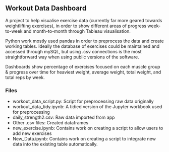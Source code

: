 ## Workout Data Dashboard

A project to help visualise exercise data (currently far more geared towards weightlifting exercises), in order to show different areas of progress week-to-week and month-to-month through Tableau visualisation. 

Python work mostly used pandas in order to preprocess the data and create working tables. Ideally the database of exercises could be maintained and accessed through mySQL, but using .csv connections is the most straightforward way when using public versions of the software.

Dashboards show percentage of exercises focused on each muscle group & progress over time for heaviest weight, average weight, total weight, and total reps by week.

### Files

- workout_data_script.py: Script for preprocessing raw data originally
- workout_data_tidy.ipynb: A tidied version of the Jupyter workbook used for preprocessing
- daily_strength2.csv: Raw data imported from app
- Other .csv files: Created dataframes
- new_exercise.ipynb: Contains work on creating a script to allow users to add new exercises
- New_Data.ipynb: Contains work on creating a script to integrate new data into the existing table automatically.


